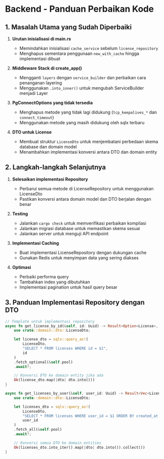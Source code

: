 # Backend - Panduan Perbaikan Kode

## 1. Masalah Utama yang Sudah Diperbaiki

1. **Urutan inisialisasi di main.rs**

   - Memindahkan inisialisasi `cache_service` sebelum `license_repository`
   - Menghapus sementara penggunaan `new_with_cache` hingga implementasi dibuat

2. **Middleware Stack di create_app()**

   - Mengganti `layers` dengan `service_builder` dan perbaikan cara penanganan layering
   - Menggunakan `.into_inner()` untuk mengubah ServiceBuilder menjadi Layer

3. **PgConnectOptions yang tidak tersedia**

   - Menghapus metode yang tidak lagi didukung (`tcp_keepalives_*` dan `connect_timeout`)
   - Menggunakan metode yang masih didukung oleh sqlx terbaru

4. **DTO untuk License**
   - Membuat struktur `LicenseDto` untuk menjembatani perbedaan skema database dan domain model
   - Menambahkan implementasi konversi antara DTO dan domain entity

## 2. Langkah-langkah Selanjutnya

1. **Selesaikan implementasi Repository**

   - Perbarui semua metode di LicenseRepository untuk menggunakan LicenseDto
   - Pastikan konversi antara domain model dan DTO berjalan dengan benar

2. **Testing**

   - Jalankan `cargo check` untuk memverifikasi perbaikan kompilasi
   - Jalankan migrasi database untuk memastikan skema sesuai
   - Jalankan server untuk menguji API endpoint

3. **Implementasi Caching**

   - Buat implementasi LicenseRepository dengan dukungan cache
   - Gunakan Redis untuk menyimpan data yang sering diakses

4. **Optimasi**
   - Perbaiki performa query
   - Tambahkan index yang dibutuhkan
   - Implementasi pagination untuk hasil query besar

## 3. Panduan Implementasi Repository dengan DTO

```rust
// Template untuk implementasi repository
async fn get_license_by_id(&self, id: Uuid) -> Result<Option<License>, sqlx::Error> {
    use crate::domain::dto::LicenseDto;

    let license_dto = sqlx::query_as!(
        LicenseDto,
        "SELECT * FROM licenses WHERE id = $1",
        id
    )
    .fetch_optional(&self.pool)
    .await?;

    // Konversi DTO ke domain entity jika ada
    Ok(license_dto.map(|dto| dto.into()))
}

async fn get_licenses_by_user(&self, user_id: Uuid) -> Result<Vec<License>, sqlx::Error> {
    use crate::domain::dto::LicenseDto;

    let licenses_dto = sqlx::query_as!(
        LicenseDto,
        "SELECT * FROM licenses WHERE user_id = $1 ORDER BY created_at DESC",
        user_id
    )
    .fetch_all(&self.pool)
    .await?;

    // Konversi semua DTO ke domain entities
    Ok(licenses_dto.into_iter().map(|dto| dto.into()).collect())
}
```
